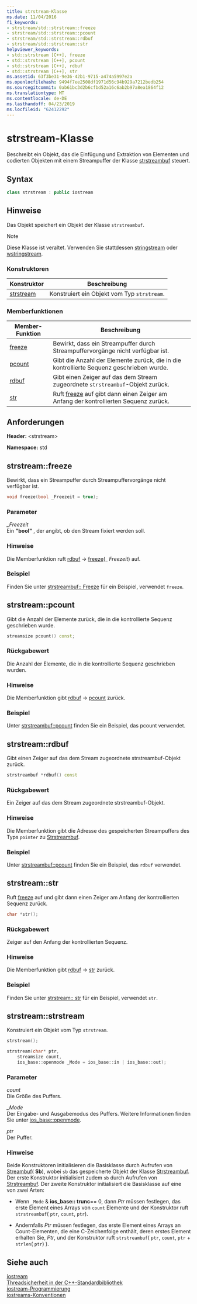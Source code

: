 ```yaml
---
title: strstream-Klasse
ms.date: 11/04/2016
f1_keywords:
- strstream/std::strstream::freeze
- strstream/std::strstream::pcount
- strstream/std::strstream::rdbuf
- strstream/std::strstream::str
helpviewer_keywords:
- std::strstream [C++], freeze
- std::strstream [C++], pcount
- std::strstream [C++], rdbuf
- std::strstream [C++], str
ms.assetid: 63f3be31-9e36-42b1-9715-a474a5997e2a
ms.openlocfilehash: 9494f7ee2508df1971d56c94b929a7212bedb254
ms.sourcegitcommit: 0ab61bc3d2b6cfbd52a16c6ab2b97a8ea1864f12
ms.translationtype: MT
ms.contentlocale: de-DE
ms.lasthandoff: 04/23/2019
ms.locfileid: "62412292"
---
```

# <a name="strstream-class"></a>strstream-Klasse

Beschreibt ein Objekt, das die Einfügung und Extraktion von Elementen und codierten Objekten mit einem Streampuffer der Klasse [strstreambuf](../standard-library/strstreambuf-class.md) steuert.

## <a name="syntax"></a>Syntax

```cpp
class strstream : public iostream
```

## <a name="remarks"></a>Hinweise

Das Objekt speichert ein Objekt der Klasse `strstreambuf`.

> [!NOTE]
> Diese Klasse ist veraltet. Verwenden Sie stattdessen [stringstream](../standard-library/sstream-typedefs.md#stringstream) oder [wstringstream](../standard-library/sstream-typedefs.md#wstringstream).

### <a name="constructors"></a>Konstruktoren

|Konstruktor|Beschreibung|
|-|-|
|[strstream](#strstream)|Konstruiert ein Objekt vom Typ `strstream`.|

### <a name="member-functions"></a>Memberfunktionen

|Member-Funktion|Beschreibung|
|-|-|
|[freeze](#freeze)|Bewirkt, dass ein Streampuffer durch Streampuffervorgänge nicht verfügbar ist.|
|[pcount](#pcount)|Gibt die Anzahl der Elemente zurück, die in die kontrollierte Sequenz geschrieben wurde.|
|[rdbuf](#rdbuf)|Gibt einen Zeiger auf das dem Stream zugeordnete `strstreambuf`-Objekt zurück.|
|[str](#str)|Ruft [freeze](../standard-library/strstreambuf-class.md#freeze) auf gibt dann einen Zeiger am Anfang der kontrollierten Sequenz zurück.|

## <a name="requirements"></a>Anforderungen

**Header:** \<strstream>

**Namespace:** std

## <a name="freeze"></a> strstream::freeze

Bewirkt, dass ein Streampuffer durch Streampuffervorgänge nicht verfügbar ist.

```cpp
void freeze(bool _Freezeit = true);
```

### <a name="parameters"></a>Parameter

*_Freezeit*<br/>
Ein **"bool"** , der angibt, ob den Stream fixiert werden soll.

### <a name="remarks"></a>Hinweise

Die Memberfunktion ruft [rdbuf](#rdbuf) -> [freeze](../standard-library/strstreambuf-class.md#freeze)(_ *Freezeit*) auf.

### <a name="example"></a>Beispiel

Finden Sie unter [strstreambuf:: Freeze](../standard-library/strstreambuf-class.md#freeze) für ein Beispiel, verwendet `freeze`.

## <a name="pcount"></a> strstream::pcount

Gibt die Anzahl der Elemente zurück, die in die kontrollierte Sequenz geschrieben wurde.

```cpp
streamsize pcount() const;
```

### <a name="return-value"></a>Rückgabewert

Die Anzahl der Elemente, die in die kontrollierte Sequenz geschrieben wurden.

### <a name="remarks"></a>Hinweise

Die Memberfunktion gibt [rdbuf](#rdbuf) -> [pcount](../standard-library/strstreambuf-class.md#pcount) zurück.

### <a name="example"></a>Beispiel

Unter [strstreambuf::pcount](../standard-library/strstreambuf-class.md#pcount) finden Sie ein Beispiel, das pcount verwendet.

## <a name="rdbuf"></a> strstream::rdbuf

Gibt einen Zeiger auf das dem Stream zugeordnete strstreambuf-Objekt zurück.

```cpp
strstreambuf *rdbuf() const
```

### <a name="return-value"></a>Rückgabewert

Ein Zeiger auf das dem Stream zugeordnete strstreambuf-Objekt.

### <a name="remarks"></a>Hinweise

Die Memberfunktion gibt die Adresse des gespeicherten Streampuffers des Typs `pointer` zu [Strstreambuf](../standard-library/strstreambuf-class.md).

### <a name="example"></a>Beispiel

Unter [strstreambuf::pcount](../standard-library/strstreambuf-class.md#pcount) finden Sie ein Beispiel, das `rdbuf` verwendet.

## <a name="str"></a> strstream::str

Ruft [freeze](../standard-library/strstreambuf-class.md#freeze) auf und gibt dann einen Zeiger am Anfang der kontrollierten Sequenz zurück.

```cpp
char *str();
```

### <a name="return-value"></a>Rückgabewert

Zeiger auf den Anfang der kontrollierten Sequenz.

### <a name="remarks"></a>Hinweise

Die Memberfunktion gibt [rdbuf](#rdbuf) -> [str](../standard-library/strstreambuf-class.md#str) zurück.

### <a name="example"></a>Beispiel

Finden Sie unter [strstream:: str](../standard-library/strstreambuf-class.md#str) für ein Beispiel, verwendet `str`.

## <a name="strstream"></a> strstream::strstream

Konstruiert ein Objekt vom Typ `strstream`.

```cpp
strstream();

strstream(char* ptr,
    streamsize count,
    ios_base::openmode _Mode = ios_base::in | ios_base::out);
```

### <a name="parameters"></a>Parameter

*count*<br/>
Die Größe des Puffers.

*_Mode*<br/>
Der Eingabe- und Ausgabemodus des Puffers. Weitere Informationen finden Sie unter [ios_base::openmode](../standard-library/ios-base-class.md#openmode).

*ptr*<br/>
Der Puffer.

### <a name="remarks"></a>Hinweise

Beide Konstruktoren initialisieren die Basisklasse durch Aufrufen von [Streambuf](../standard-library/streambuf-typedefs.md#streambuf)( **Sb**), wobei `sb` das gespeicherte Objekt der Klasse [Strstreambuf](../standard-library/strstreambuf-class.md). Der erste Konstruktor initialisiert zudem `sb` durch Aufrufen von [Strstreambuf](../standard-library/strstreambuf-class.md#strstreambuf). Der zweite Konstruktor initialisiert die Basisklasse auf eine von zwei Arten:

- Wenn `_Mode`  &  **ios_base:: trunc**== 0, dann *Ptr* müssen festlegen, das erste Element eines Arrays von `count` Elemente und der Konstruktor ruft `strstreambuf`( `ptr`, `count`, `ptr`).

- Andernfalls *Ptr* müssen festlegen, das erste Element eines Arrays an Count-Elementen, die eine C-Zeichenfolge enthält, deren erstes Element erhalten Sie, *Ptr*, und der Konstruktor ruft `strstreambuf`( `ptr`, `count`, `ptr` + `strlen`( `ptr`) ).

## <a name="see-also"></a>Siehe auch

[iostream](../standard-library/istream-typedefs.md#iostream)<br/>
[Threadsicherheit in der C++-Standardbibliothek](../standard-library/thread-safety-in-the-cpp-standard-library.md)<br/>
[iostream-Programmierung](../standard-library/iostream-programming.md)<br/>
[iostreams-Konventionen](../standard-library/iostreams-conventions.md)<br/>
